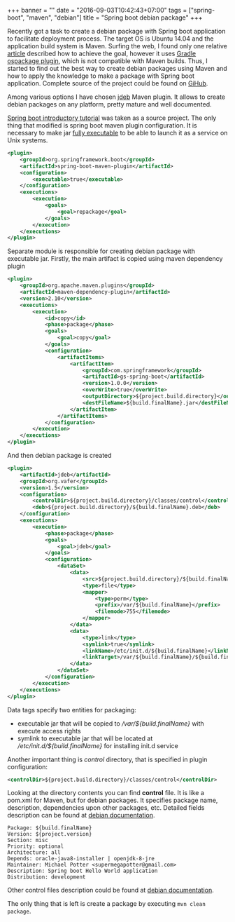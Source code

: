 +++
banner = ""
date = "2016-09-03T10:42:43+07:00"
tags = ["spring-boot", "maven", "debian"]
title = "Spring boot debian package"
+++

Recently got a task to create a debian package with Spring boot application to facilitate deployment process. The target OS is Ubuntu 14.04 and the application build system is Maven. Surfing the web, I found only one relative [article](https://www.ccampo.me/java/spring/linux/2016/02/15/boot-service-package.html) described how to achieve the goal, however it uses [Gradle ospackage plugin](https://github.com/nebula-plugins/gradle-ospackage-plugin), which is not compatible with Maven builds. Thus, I started to find out the best way to create debian packages using Maven and how to apply the knowledge to make a package with Spring boot application. Complete source of the project could be found on [GiHub](https://github.com/mvpotter/spring-boot-debian-package).
<!--more-->

Among various options I have chosen [jdeb](https://github.com/tcurdt/jdeb) Maven plugin. It allows to create debian packages on any platform, pretty mature and well documented.

[Spring boot introductory tutorial](https://spring.io/guides/gs/spring-boot/) was taken as a source project. The only thing that modified is spring boot maven plugin configuration. It is necessary to make jar [fully executable](ttp://docs.spring.io/spring-boot/docs/current/reference/html/deployment-install.html) to be able to launch it as a service on Unix systems.

```xml
<plugin>
    <groupId>org.springframework.boot</groupId>
    <artifactId>spring-boot-maven-plugin</artifactId>
    <configuration>
        <executable>true</executable>
    </configuration>
    <executions>
        <execution>
            <goals>
                <goal>repackage</goal>
            </goals>
        </execution>
    </executions>
</plugin>
```

Separate module is responsible for creating debian package with executable jar. Firstly, the main artifact is copied using maven dependency plugin

```xml
<plugin>
    <groupId>org.apache.maven.plugins</groupId>
    <artifactId>maven-dependency-plugin</artifactId>
    <version>2.10</version>
    <executions>
        <execution>
            <id>copy</id>
            <phase>package</phase>
            <goals>
                <goal>copy</goal>
            </goals>
            <configuration>
                <artifactItems>
                    <artifactItem>
                        <groupId>com.springframework</groupId>
                        <artifactId>gs-spring-boot</artifactId>
                        <version>1.0.0</version>
                        <overWrite>true</overWrite>
                        <outputDirectory>${project.build.directory}</outputDirectory>
                        <destFileName>${build.finalName}.jar</destFileName>
                    </artifactItem>
                </artifactItems>
            </configuration>
        </execution>
    </executions>
</plugin>
```

And then debian package is created

```xml
<plugin>
    <artifactId>jdeb</artifactId>
    <groupId>org.vafer</groupId>
    <version>1.5</version>
    <configuration>
        <controlDir>${project.build.directory}/classes/control</controlDir>
        <deb>${project.build.directory}/${build.finalName}.deb</deb>
    </configuration>
    <executions>
        <execution>
            <phase>package</phase>
            <goals>
                <goal>jdeb</goal>
            </goals>
            <configuration>
                <dataSet>
                    <data>
                        <src>${project.build.directory}/${build.finalName}.jar</src>
                        <type>file</type>
                        <mapper>
                            <type>perm</type>
                            <prefix>/var/${build.finalName}</prefix>
                            <filemode>755</filemode>
                        </mapper>
                    </data>
                    <data>
                        <type>link</type>
                        <symlink>true</symlink>
                        <linkName>/etc/init.d/${build.finalName}</linkName>
                        <linkTarget>/var/${build.finalName}/${build.finalName}.jar</linkTarget>
                    </data>
                </dataSet>
            </configuration>
        </execution>
    </executions>
</plugin>
```

Data tags specify two entities for packaging:

- executable jar that will be copied to */var/${build.finalName}* with execute access rights
- symlink to executable jar that will be located at */etc/init.d/${build.finalName}* for installing init.d service

Another important thing is *control* directory, that is specified in plugin configuration:

```xml
<controlDir>${project.build.directory}/classes/control</controlDir>
```

Looking at the directory contents you can find **control** file. It is like a pom.xml for Maven, but for debian packages. It specifies package name, description, dependencies upon other packages, etc. Detailed fields description can be found at [debian documentation](https://www.debian.org/doc/debian-policy/ch-controlfields.html).

```
Package: ${build.finalName}
Version: ${project.version}
Section: misc
Priority: optional
Architecture: all
Depends: oracle-java8-installer | openjdk-8-jre
Maintainer: Michael Potter <supermegapotter@gmail.com>
Description: Spring boot Hello World application
Distribution: development
```

Other control files description could be found at [debian documentation](https://www.debian.org/doc/manuals/debian-faq/ch-pkg_basics.en.html#s-maintscripts).

The only thing that is left is create a package by executing ```mvn clean package```.

